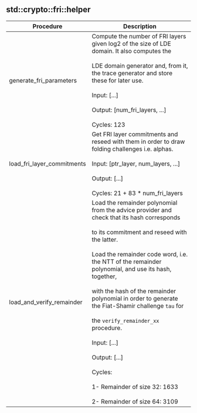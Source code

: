 
## std::crypto::fri::helper
| Procedure | Description |
| ----------- | ------------- |
| generate_fri_parameters | Compute the number of FRI layers given log2 of the size of LDE domain. It also computes the<br /><br />LDE domain generator and, from it, the trace generator and store these for later use.<br /><br />Input: [...]<br /><br />Output: [num_fri_layers, ...]<br /><br />Cycles: 123 |
| load_fri_layer_commitments | Get FRI layer commitments and reseed with them in order to draw folding challenges i.e. alphas.<br /><br />Input: [ptr_layer, num_layers, ...]<br /><br />Output: [...]<br /><br />Cycles: 21 + 83 * num_fri_layers |
| load_and_verify_remainder | Load the remainder polynomial from the advice provider and check that its hash corresponds<br /><br />to its commitment and reseed with the latter.<br /><br />Load the remainder code word, i.e. the NTT of the remainder polynomial, and use its hash, together,<br /><br />with the hash of the remainder polynomial in order to generate the Fiat-Shamir challenge `tau` for<br /><br />the `verify_remainder_xx` procedure.<br /><br />Input: [...]<br /><br />Output: [...]<br /><br />Cycles:<br /><br />1- Remainder of size 32: 1633<br /><br />2- Remainder of size 64: 3109 |
